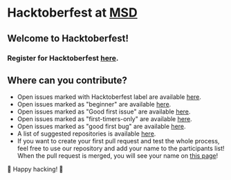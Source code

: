 # Hacktoberfest at [MSD](https://www.msd.cz/)

## Welcome to Hacktoberfest!

### Register for Hacktoberfest [here](https://hacktoberfest.digitalocean.com/).

## Where can you contribute?
* Open issues marked with Hacktoberfest label are available [here](https://github.com/search?l=&o=desc&q=label%3Ahacktoberfest+state%3Aopen&s=updated&type=Issues).
* Open issues marked as "beginner" are available [here](https://github.com/search?q=label%3Abeginner+state%3Aopen&type=Issues).
* Open issues marked as "Good first issue" are available [here](https://github.com/search?o=desc&q=label%3A%22good+first+issue%22+state%3Aopen&s=created&type=Issues).
* Open issues marked as "first-timers-only" are available [here](https://github.com/search?p=1&q=label%3A%22first-timers-only%22+state%3Aopen&type=Issues).
* Open issues marked as "good first bug" are available [here](https://github.com/search?q=label%3A%22good+first+bug%22+state%3Aopen&type=Issues).
* A list of suggested repositories is available [here](https://github.com/MunGell/awesome-for-beginners).
* If you want to create your first pull request and test the whole process, feel free to use our repository and add your name to the participants list! When the pull request is merged, you will see your name on [this page](https://msd-code-academy.github.io/hacktoberfest-2019-msd/)!

🎉 Happy hacking! 🎉
